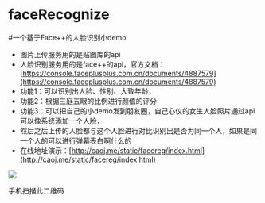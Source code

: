 # faceRecognize
#一个基于Face++的人脸识别小demo
  * 图片上传服务用的是贴图库的api
  * 人脸识别服务用的是face++的api，官方文档：[https://console.faceplusplus.com.cn/documents/4887579](https://console.faceplusplus.com.cn/documents/4887579)
  * 功能1：可以识别出人脸、性别、大致年龄，
  * 功能2：根据三庭五眼的比例进行颜值的评分
  * 功能3：可以把自己的小demo发到朋友圈，自己心仪的女生人脸照片通过api可以像系统添加一个人脸，
  * 然后之后上传的人脸都与这个人脸进行对比识别出是否为同一个人，如果是同一个人的可以进行弹幕表白啊什么的
  * 在线地址演示：[http://caoj.me/static/facereg/index.html](http://caoj.me/static/facereg/index.html)
  
 ![](http://cdn-qiniu.qiniudn.com/86b5d519.png)

 手机扫描此二维码
